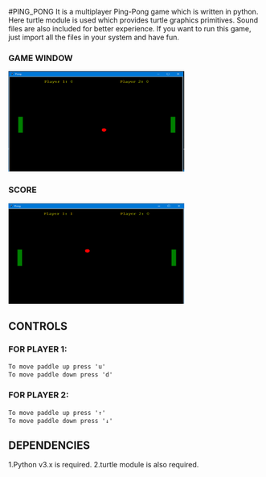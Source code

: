 #PING_PONG 
It is a multiplayer Ping-Pong game which is written in python. Here turtle module is used which provides turtle graphics primitives. Sound files are also included for better experience. If you want to run this game, just import all the files in your system and have fun. 

### GAME WINDOW
<img src="./screenshots/display.png" width="350" height="200"> 

### SCORE
<img src="./screenshots/score.png" width="350" height="200">

## CONTROLS

### FOR PLAYER 1:

	To move paddle up press 'u'
	To move paddle down press 'd'

### FOR PLAYER 2:

	To move paddle up press '↑'
	To move paddle down press '↓'

## DEPENDENCIES

1.Python v3.x is required.
2.turtle module is also required.